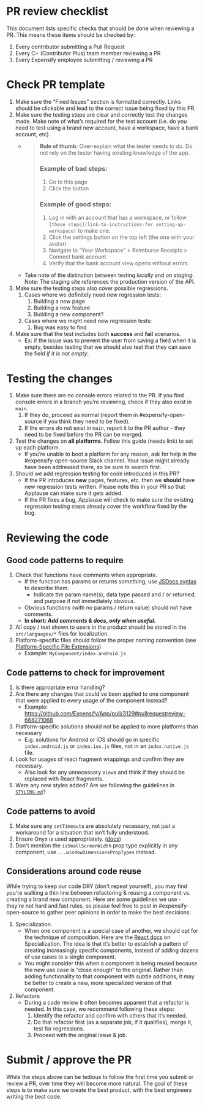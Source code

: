 # PR review checklist

This document lists specific checks that should be done when reviewing a PR. This means these items should be checked by:
1. Every contributor submitting a Pull Request
2. Every C+ (Contributor Plus) team member reviewing a PR
3. Every Expensify employee submitting / reviewing a PR

# Check PR template

1. Make sure the “Fixed Issues” section is formatted correctly. Links should be clickable and lead to the correct issue being fixed by this PR.
2. Make sure the testing steps are clear and correctly test the changes made. Make note of what’s required for the test account (i.e. do you need to test using a brand new account, have a workspace, have a bank account, etc).
    - > **Rule of thumb**: Over-explain what the tester needs to do. Do not rely on the tester having existing knowledge of the app.
      > 
      > ### Example of bad steps:
      >
	  >	1. Go to this page
	  >	2. Click the button
      >
      > ### Example of good steps:
      >
      > 1. Log in with an account that has a workspace, or follow `[these steps](link-to-instructions-for setting-up-workspace)` to make one.
      > 2. Click the settings button on the top left (the one with your avatar)
      > 3. Navigate to “Your Workspace” > Reimburse Receipts > Connect bank account
      > 4. Verify that the bank account view opens without errors
      >
    - Take note of the distinction between testing _locally_ and _on staging_. Note: The staging site references the production version of the API.
3. Make sure the testing steps also cover possible regressions.
    1. Cases where we definitely need new regression tests:
        1. Building a new page
        2. Building a new feature
        3. Building a new component?
    2. Cases where we might need new regression tests:
        1. Bug was easy to find
4. Make sure that the test includes both **success** and **fail** scenarios.
    - Ex: if the issue was to prevent the user from saving a field when it is empty, besides testing that we should also test that they can save the field _if it is not empty_.

# Testing the changes

1. Make sure there are no console errors related to the PR. If you find console errors in a branch you’re reviewing, check if they also exist in `main`.
    1. If they do, proceed as normal (report them in #expensify-open-source if you think they need to be fixed).
    2. If the errors do not exist in `main`, report it to the PR author - they need to be fixed before the PR can be merged.
2. Test the changes on **all platforms**. Follow this guide (needs link) to set up each platform.
    - If you’re unable to boot a platform for any reason, ask for help in the #expensify-open-source Slack channel. Your issue might already have been addressed there, so be sure to search first.
3. Should we add regression testing for code introduced in this PR?
    - If the PR introduces **new** pages, features, etc. then we **should** have new regression tests written. Please note this in your PR so that Applause can make sure it gets added.
    - If the PR fixes a bug, Applause will check to make sure the existing regression testing steps already cover the workflow fixed by the bug.

# Reviewing the code

## Good code patterns to require

1. Check that functions have comments when appropriate.
    - If the function has params or returns something, use [JSDocs syntax]((https://github.com/Expensify/App/blob/main/STYLE.md#jsdocs)) to describe them.
        - Indicate the param name(s), data type passed and / or returned, and purpose if not immediately obvious.
    - Obvious functions (with no params / return value) should not have comments.
    - **In short: _Add comments & docs, only when useful._**
2. All copy / text shown to users in the product should be stored in the `src/languages/*` files for localization.
3. Platform-specific files should follow the proper naming convention (see [Platform-Specific File Extensions](https://github.com/expensify/app#platform-specific-file-extensions))
    - Example: `MyComponent/index.android.js`

## Code patterns to check for improvement

1. Is there appropriate error handling?
2. Are there any changes that could've been applied to one component that were applied to every usage of the component instead?
    - Example: https://github.com/Expensify/App/pull/3129#pullrequestreview-668271068
3. Platform-specific solutions should not be applied to more platforms than necessary
    - E.g. solutions for Android or iOS should go in specific `index.android.js` or `index.ios.js` files, not in an `index.native.js` file.
4. Look for usages of react fragment wrappings and confirm they are necessary.
    - Also look for any unnecessary `View`s and think if they should be replaced with React fragments.
5. Were any new styles added? Are we following the guidelines in [`STYLING.md`](./STYLING.md)?

## Code patterns to avoid

1. Make sure any `setTimeout`s are absolutely necessary, not just a workaround for a situation that isn’t fully understood.
2. Ensure Onyx is used appropriately. ([docs](https://github.com/expensify/react-native-onyx#merging-data))
3. Don't mention the `isSmallScreenWidth` prop type explicitly in any component, use `...windowDimensionsPropTypes` instead.

## Considerations around code reuse

While trying to keep our code DRY (don't repeat yourself), you may find you're walking a thin line between refactoring & reusing a component vs. creating a brand new component. Here are some guidelines we use - they're not hard and fast rules, so please feel free to post in #expensify-open-source to gather peer opinions in order to make the best decisions.

1. Specialization
    - When one component is a special case of another, we should opt for the technique of composition. Here are the [React docs](https://reactjs.org/docs/composition-vs-inheritance.html#specialization) on Specialization. The idea is that it’s better to establish a pattern of creating increasingly specific components, instead of adding dozens of use cases to a single component.
    - You might consider this when a component is being reused because the new use case is “close enough” to the original. Rather than adding functionality to that component with subtle additions, it may be better to create a new, more specialized version of that component.
1. Refactors
    - During a code review it often becomes apparent that a refactor is needed. In this case, we recommend following these steps:
        1. Identify the refactor and confirm with others that it’s needed.
        2. Do that refactor first (as a separate job, if it qualifies), merge it, test for regressions.
        3. Proceed with the original issue & job.

# Submit / approve the PR

While the steps above can be tedious to follow the first time you submit or review a PR, over time they will become more natural. The goal of these steps is to make sure we create the best product, with the best engineers writing the best code.
